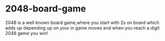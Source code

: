 # 2048-board-game
2048 is a well known board game,where you start with 2s on board which adds up depending up on your in game moves and when you reach a digit 2048 game you win!
